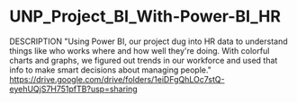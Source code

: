 # UNP_Project_BI_With-Power-BI_HR
DESCRIPTION "Using Power BI, our project dug into HR data to understand things like who works where and how well they're doing. With colorful charts and graphs, we figured out trends in our workforce and used that info to make smart decisions about managing people."
https://drive.google.com/drive/folders/1eiDFgQhLOc7stQ-eyehUQjS7H751pfTB?usp=sharing
